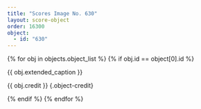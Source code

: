 ```yaml
---
title: "Scores Image No. 630"
layout: score-object
order: 16300
object:
  - id: "630"
---
```


{% for obj in objects.object_list %}
{% if obj.id == object[0].id %}

{{ obj.extended_caption }}

{{ obj.credit }} {.object-credit}

{% endif %}
{% endfor %}
